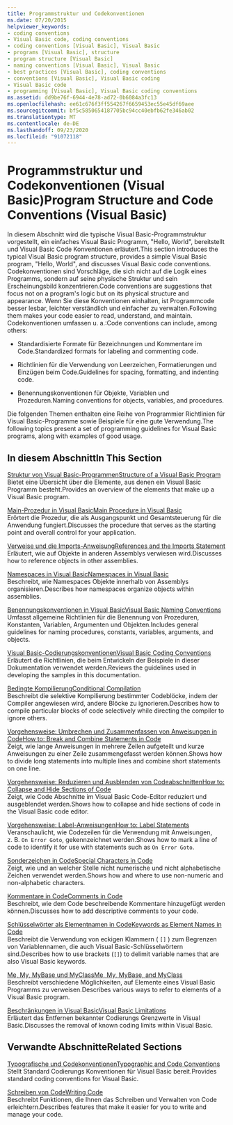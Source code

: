 ```yaml
---
title: Programmstruktur und Codekonventionen
ms.date: 07/20/2015
helpviewer_keywords:
- coding conventions
- Visual Basic code, coding conventions
- coding conventions [Visual Basic], Visual Basic
- programs [Visual Basic], structure
- program structure [Visual Basic]
- naming conventions [Visual Basic], Visual Basic
- best practices [Visual Basic], coding conventions
- conventions [Visual Basic], Visual Basic coding
- Visual Basic code
- programming [Visual Basic], Visual Basic coding conventions
ms.assetid: dd9be76f-6944-4e78-ad72-0b6084a3fc13
ms.openlocfilehash: ee61c676f3ff554267f6659453ec55e45df69aee
ms.sourcegitcommit: bf5c5850654187705bc94cc40ebfb62fe346ab02
ms.translationtype: MT
ms.contentlocale: de-DE
ms.lasthandoff: 09/23/2020
ms.locfileid: "91072118"
---
```

# <a name="program-structure-and-code-conventions-visual-basic"></a><span data-ttu-id="c026a-102">Programmstruktur und Codekonventionen (Visual Basic)</span><span class="sxs-lookup"><span data-stu-id="c026a-102">Program Structure and Code Conventions (Visual Basic)</span></span>

<span data-ttu-id="c026a-103">In diesem Abschnitt wird die typische Visual Basic-Programmstruktur vorgestellt, ein einfaches Visual Basic Programm, "Hello, World", bereitstellt und Visual Basic Code Konventionen erläutert.</span><span class="sxs-lookup"><span data-stu-id="c026a-103">This section introduces the typical Visual Basic program structure, provides a simple Visual Basic program, "Hello, World", and discusses Visual Basic code conventions.</span></span> <span data-ttu-id="c026a-104">Codekonventionen sind Vorschläge, die sich nicht auf die Logik eines Programms, sondern auf seine physische Struktur und sein Erscheinungsbild konzentrieren.</span><span class="sxs-lookup"><span data-stu-id="c026a-104">Code conventions are suggestions that focus not on a program's logic but on its physical structure and appearance.</span></span> <span data-ttu-id="c026a-105">Wenn Sie diese Konventionen einhalten, ist Programmcode besser lesbar, leichter verständlich und einfacher zu verwalten.</span><span class="sxs-lookup"><span data-stu-id="c026a-105">Following them makes your code easier to read, understand, and maintain.</span></span> <span data-ttu-id="c026a-106">Codekonventionen umfassen u. a.:</span><span class="sxs-lookup"><span data-stu-id="c026a-106">Code conventions can include, among others:</span></span>  
  
- <span data-ttu-id="c026a-107">Standardisierte Formate für Bezeichnungen und Kommentare im Code.</span><span class="sxs-lookup"><span data-stu-id="c026a-107">Standardized formats for labeling and commenting code.</span></span>  
  
- <span data-ttu-id="c026a-108">Richtlinien für die Verwendung von Leerzeichen, Formatierungen und Einzügen beim Code.</span><span class="sxs-lookup"><span data-stu-id="c026a-108">Guidelines for spacing, formatting, and indenting code.</span></span>  
  
- <span data-ttu-id="c026a-109">Benennungskonventionen für Objekte, Variablen und Prozeduren.</span><span class="sxs-lookup"><span data-stu-id="c026a-109">Naming conventions for objects, variables, and procedures.</span></span>  
  
 <span data-ttu-id="c026a-110">Die folgenden Themen enthalten eine Reihe von Programmier Richtlinien für Visual Basic-Programme sowie Beispiele für eine gute Verwendung.</span><span class="sxs-lookup"><span data-stu-id="c026a-110">The following topics present a set of programming guidelines for Visual Basic programs, along with examples of good usage.</span></span>  
  
## <a name="in-this-section"></a><span data-ttu-id="c026a-111">In diesem Abschnitt</span><span class="sxs-lookup"><span data-stu-id="c026a-111">In This Section</span></span>  

 [<span data-ttu-id="c026a-112">Struktur von Visual Basic-Programmen</span><span class="sxs-lookup"><span data-stu-id="c026a-112">Structure of a Visual Basic Program</span></span>](structure-of-a-visual-basic-program.md)  
 <span data-ttu-id="c026a-113">Bietet eine Übersicht über die Elemente, aus denen ein Visual Basic Programm besteht.</span><span class="sxs-lookup"><span data-stu-id="c026a-113">Provides an overview of the elements that make up a Visual Basic program.</span></span>  
  
 [<span data-ttu-id="c026a-114">Main-Prozedur in Visual Basic</span><span class="sxs-lookup"><span data-stu-id="c026a-114">Main Procedure in Visual Basic</span></span>](main-procedure.md)  
 <span data-ttu-id="c026a-115">Erörtert die Prozedur, die als Ausgangspunkt und Gesamtsteuerung für die Anwendung fungiert.</span><span class="sxs-lookup"><span data-stu-id="c026a-115">Discusses the procedure that serves as the starting point and overall control for your application.</span></span>  
  
 [<span data-ttu-id="c026a-116">Verweise und die Imports-Anweisung</span><span class="sxs-lookup"><span data-stu-id="c026a-116">References and the Imports Statement</span></span>](references-and-the-imports-statement.md)  
 <span data-ttu-id="c026a-117">Erläutert, wie auf Objekte in anderen Assemblys verwiesen wird.</span><span class="sxs-lookup"><span data-stu-id="c026a-117">Discusses how to reference objects in other assemblies.</span></span>  
  
 [<span data-ttu-id="c026a-118">Namespaces in Visual Basic</span><span class="sxs-lookup"><span data-stu-id="c026a-118">Namespaces in Visual Basic</span></span>](namespaces.md)  
 <span data-ttu-id="c026a-119">Beschreibt, wie Namespaces Objekte innerhalb von Assemblys organisieren.</span><span class="sxs-lookup"><span data-stu-id="c026a-119">Describes how namespaces organize objects within assemblies.</span></span>  
  
 [<span data-ttu-id="c026a-120">Benennungskonventionen in Visual Basic</span><span class="sxs-lookup"><span data-stu-id="c026a-120">Visual Basic Naming Conventions</span></span>](naming-conventions.md)  
 <span data-ttu-id="c026a-121">Umfasst allgemeine Richtlinien für die Benennung von Prozeduren, Konstanten, Variablen, Argumenten und Objekten.</span><span class="sxs-lookup"><span data-stu-id="c026a-121">Includes general guidelines for naming procedures, constants, variables, arguments, and objects.</span></span>  
  
 [<span data-ttu-id="c026a-122">Visual Basic-Codierungskonventionen</span><span class="sxs-lookup"><span data-stu-id="c026a-122">Visual Basic Coding Conventions</span></span>](coding-conventions.md)  
 <span data-ttu-id="c026a-123">Erläutert die Richtlinien, die beim Entwickeln der Beispiele in dieser Dokumentation verwendet werden.</span><span class="sxs-lookup"><span data-stu-id="c026a-123">Reviews the guidelines used in developing the samples in this documentation.</span></span>  
  
 [<span data-ttu-id="c026a-124">Bedingte Kompilierung</span><span class="sxs-lookup"><span data-stu-id="c026a-124">Conditional Compilation</span></span>](conditional-compilation.md)  
 <span data-ttu-id="c026a-125">Beschreibt die selektive Kompilierung bestimmter Codeblöcke, indem der Compiler angewiesen wird, andere Blöcke zu ignorieren.</span><span class="sxs-lookup"><span data-stu-id="c026a-125">Describes how to compile particular blocks of code selectively while directing the compiler to ignore others.</span></span>  
  
 [<span data-ttu-id="c026a-126">Vorgehensweise: Umbrechen und Zusammenfassen von Anweisungen in Code</span><span class="sxs-lookup"><span data-stu-id="c026a-126">How to: Break and Combine Statements in Code</span></span>](how-to-break-and-combine-statements-in-code.md)  
 <span data-ttu-id="c026a-127">Zeigt, wie lange Anweisungen in mehrere Zeilen aufgeteilt und kurze Anweisungen zu einer Zeile zusammengefasst werden können.</span><span class="sxs-lookup"><span data-stu-id="c026a-127">Shows how to divide long statements into multiple lines and combine short statements on one line.</span></span>  
  
 [<span data-ttu-id="c026a-128">Vorgehensweise: Reduzieren und Ausblenden von Codeabschnitten</span><span class="sxs-lookup"><span data-stu-id="c026a-128">How to: Collapse and Hide Sections of Code</span></span>](how-to-collapse-and-hide-sections-of-code.md)  
 <span data-ttu-id="c026a-129">Zeigt, wie Code Abschnitte im Visual Basic Code-Editor reduziert und ausgeblendet werden.</span><span class="sxs-lookup"><span data-stu-id="c026a-129">Shows how to collapse and hide sections of code in the Visual Basic code editor.</span></span>  
  
 [<span data-ttu-id="c026a-130">Vorgehensweise: Label-Anweisungen</span><span class="sxs-lookup"><span data-stu-id="c026a-130">How to: Label Statements</span></span>](how-to-label-statements.md)  
 <span data-ttu-id="c026a-131">Veranschaulicht, wie Codezeilen für die Verwendung mit Anweisungen, z. B. `On Error Goto`, gekennzeichnet werden.</span><span class="sxs-lookup"><span data-stu-id="c026a-131">Shows how to mark a line of code to identify it for use with statements such as `On Error Goto`.</span></span>  
  
 [<span data-ttu-id="c026a-132">Sonderzeichen in Code</span><span class="sxs-lookup"><span data-stu-id="c026a-132">Special Characters in Code</span></span>](special-characters-in-code.md)  
 <span data-ttu-id="c026a-133">Zeigt, wie und an welcher Stelle nicht numerische und nicht alphabetische Zeichen verwendet werden.</span><span class="sxs-lookup"><span data-stu-id="c026a-133">Shows how and where to use non-numeric and non-alphabetic characters.</span></span>  
  
 [<span data-ttu-id="c026a-134">Kommentare in Code</span><span class="sxs-lookup"><span data-stu-id="c026a-134">Comments in Code</span></span>](comments-in-code.md)  
 <span data-ttu-id="c026a-135">Beschreibt, wie dem Code beschreibende Kommentare hinzugefügt werden können.</span><span class="sxs-lookup"><span data-stu-id="c026a-135">Discusses how to add descriptive comments to your code.</span></span>  
  
 [<span data-ttu-id="c026a-136">Schlüsselwörter als Elementnamen in Code</span><span class="sxs-lookup"><span data-stu-id="c026a-136">Keywords as Element Names in Code</span></span>](keywords-as-element-names-in-code.md)  
 <span data-ttu-id="c026a-137">Beschreibt die Verwendung von eckigen Klammern ( `[]` ) zum Begrenzen von Variablennamen, die auch Visual Basic-Schlüsselwörtern sind.</span><span class="sxs-lookup"><span data-stu-id="c026a-137">Describes how to use brackets (`[]`) to delimit variable names that are also Visual Basic keywords.</span></span>  
  
 [<span data-ttu-id="c026a-138">Me, My, MyBase und MyClass</span><span class="sxs-lookup"><span data-stu-id="c026a-138">Me, My, MyBase, and MyClass</span></span>](me-my-mybase-and-myclass.md)  
 <span data-ttu-id="c026a-139">Beschreibt verschiedene Möglichkeiten, auf Elemente eines Visual Basic Programms zu verweisen.</span><span class="sxs-lookup"><span data-stu-id="c026a-139">Describes various ways to refer to elements of a Visual Basic program.</span></span>  
  
 [<span data-ttu-id="c026a-140">Beschränkungen in Visual Basic</span><span class="sxs-lookup"><span data-stu-id="c026a-140">Visual Basic Limitations</span></span>](limitations.md)  
 <span data-ttu-id="c026a-141">Erläutert das Entfernen bekannter Codierungs Grenzwerte in Visual Basic.</span><span class="sxs-lookup"><span data-stu-id="c026a-141">Discusses the removal of known coding limits within Visual Basic.</span></span>  
  
## <a name="related-sections"></a><span data-ttu-id="c026a-142">Verwandte Abschnitte</span><span class="sxs-lookup"><span data-stu-id="c026a-142">Related Sections</span></span>  

 [<span data-ttu-id="c026a-143">Typografische und Codekonventionen</span><span class="sxs-lookup"><span data-stu-id="c026a-143">Typographic and Code Conventions</span></span>](../../language-reference/typographic-and-code-conventions.md)  
 <span data-ttu-id="c026a-144">Stellt Standard Codierungs Konventionen für Visual Basic bereit.</span><span class="sxs-lookup"><span data-stu-id="c026a-144">Provides standard coding conventions for Visual Basic.</span></span>  
  
 [<span data-ttu-id="c026a-145">Schreiben von Code</span><span class="sxs-lookup"><span data-stu-id="c026a-145">Writing Code</span></span>](/visualstudio/ide/writing-code-in-the-code-and-text-editor)  
 <span data-ttu-id="c026a-146">Beschreibt Funktionen, die Ihnen das Schreiben und Verwalten von Code erleichtern.</span><span class="sxs-lookup"><span data-stu-id="c026a-146">Describes features that make it easier for you to write and manage your code.</span></span>

